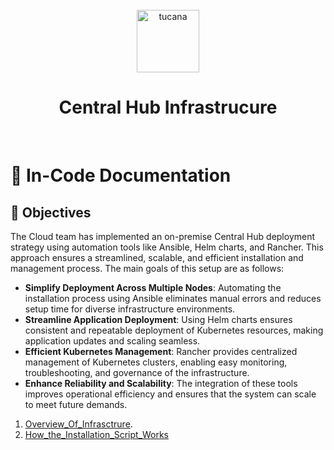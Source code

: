 <div align="center">
  <br>
  <img alt="tucana" src="https://user-images.githubusercontent.com/108890369/223312587-5c6326cc-5cf8-457d-9bb0-0a90f12190e5.png" height="100">
  <h1>Central Hub Infrastrucure</h1>
  </br>
</div>

# 📄 In-Code Documentation

## 🎯 Objectives

The Cloud team has implemented an on-premise Central Hub deployment strategy using automation tools like Ansible, Helm charts, and Rancher. This approach ensures a streamlined, scalable, and efficient installation and management process. The main goals of this setup are as follows:

- **Simplify Deployment Across Multiple Nodes**: Automating the installation process using Ansible eliminates manual errors and reduces setup time for diverse infrastructure environments.
- **Streamline Application Deployment**: Using Helm charts ensures consistent and repeatable deployment of Kubernetes resources, making application updates and scaling seamless.
- **Efficient Kubernetes Management**: Rancher provides centralized management of Kubernetes clusters, enabling easy monitoring, troubleshooting, and governance of the infrastructure.
- **Enhance Reliability and Scalability**: The integration of these tools improves operational efficiency and ensures that the system can scale to meet future demands.

1. [Overview_Of_Infrasctrure](Overview_Of_Infrasctrure.md).
2. [How_the_Installation_Script_Works](How_the_Installation_Script_Works.md)
